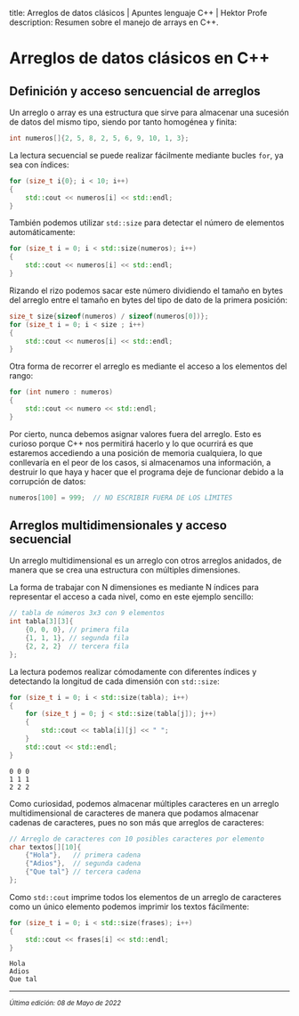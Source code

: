 title: Arreglos de datos clásicos | Apuntes lenguaje C++ | Hektor Profe
description: Resumen sobre el manejo de arrays en C++.

# Arreglos de datos clásicos en C++

## Definición y acceso sencuencial de arreglos

Un arreglo o array es una estructura que sirve para almacenar una sucesión de datos del mismo tipo, siendo por tanto homogénea y finita:

```cpp
int numeros[]{2, 5, 8, 2, 5, 6, 9, 10, 1, 3};
```

La lectura secuencial se puede realizar fácilmente mediante bucles `for`, ya sea con índices:

```cpp
for (size_t i{0}; i < 10; i++)
{
    std::cout << numeros[i] << std::endl;
}
```

También podemos utilizar `std::size` para detectar el número de elementos automáticamente:

```cpp
for (size_t i = 0; i < std::size(numeros); i++)
{
    std::cout << numeros[i] << std::endl;
}
```

Rizando el rizo podemos sacar este número dividiendo el tamaño en bytes del arreglo entre el tamaño en bytes del tipo de dato de la primera posición:

```cpp
size_t size{sizeof(numeros) / sizeof(numeros[0])};
for (size_t i = 0; i < size ; i++)
{
    std::cout << numeros[i] << std::endl;
}
```

Otra forma de recorrer el arreglo es mediante el acceso a los elementos del rango:

```cpp
for (int numero : numeros)
{
    std::cout << numero << std::endl;
}
```

Por cierto, nunca debemos asignar valores fuera del arreglo. Esto es curioso porque C++ nos permitirá hacerlo y lo que ocurrirá es que estaremos accediendo a una posición de memoria cualquiera, lo que conllevaría en el peor de los casos, si almacenamos una información, a destruir lo que haya y hacer que el programa deje de funcionar debido a la corrupción de datos:

```cpp
numeros[100] = 999;  // NO ESCRIBIR FUERA DE LOS LÍMITES
```

## Arreglos multidimensionales y acceso secuencial

Un arreglo multidimensional es un arreglo con otros arreglos anidados, de manera que se crea una estructura con múltiples dimensiones.

La forma de trabajar con N dimensiones es mediante N índices para representar el acceso a cada nivel, como en este ejemplo sencillo:

```cpp
// tabla de números 3x3 con 9 elementos
int tabla[3][3]{
    {0, 0, 0}, // primera fila
    {1, 1, 1}, // segunda fila
    {2, 2, 2}  // tercera fila
};
```

La lectura podemos realizar cómodamente con diferentes índices y detectando la longitud de cada dimensión con `std::size`:

```cpp
for (size_t i = 0; i < std::size(tabla); i++)
{
    for (size_t j = 0; j < std::size(tabla[j]); j++)
    {
        std::cout << tabla[i][j] << " ";
    }
    std::cout << std::endl;
}
```

```
0 0 0
1 1 1
2 2 2
```

Como curiosidad, podemos almacenar múltiples caracteres en un arreglo multidimensional de caracteres de manera que podamos almacenar cadenas de caracteres, pues no son más que arreglos de caracteres:

```cpp
// Arreglo de caracteres con 10 posibles caracteres por elemento
char textos[][10]{
    {"Hola"},   // primera cadena
    {"Adios"},  // segunda cadena
    {"Que tal"} // tercera cadena
};
```

Como `std::cout` imprime todos los elementos de un arreglo de caracteres como un único elemento podemos imprimir los textos fácilmente:

```cpp
for (size_t i = 0; i < std::size(frases); i++)
{
    std::cout << frases[i] << std::endl;
}
```

```
Hola
Adios
Que tal
```

___
<small class="edited"><i>Última edición: 08 de Mayo de 2022</i></small>